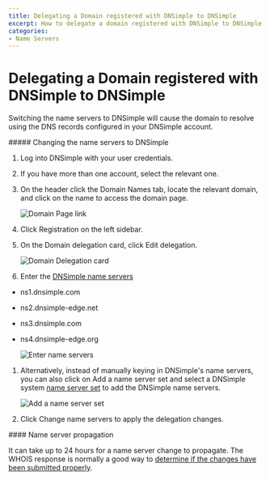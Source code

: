 ```yaml
---
title: Delegating a Domain registered with DNSimple to DNSimple
excerpt: How to delegate a domain registered with DNSimple to DNSimple's name servers.
categories:
- Name Servers
---
```


# Delegating a Domain registered with DNSimple to DNSimple

Switching the name servers to DNSimple will cause the domain to resolve using the DNS records configured in your DNSimple account.

<div class="section-steps" markdown="1">
##### Changing the name servers to DNSimple

1.  Log into DNSimple with your user credentials.
1.  If you have more than one account, select the relevant one.
1.  On the header click the <label>Domain Names</label> tab, locate the relevant domain, and click on the name to access the domain page.

    ![Domain Page link](/files/domains-domain-link.png)

1.  Click <label>Registration</label> on the left sidebar.
1.  On the Domain delegation card, click <label>Edit delegation</label>.

    ![Domain Delegation card](/files/domain-delegation-card-2.png)

1.  Enter the [DNSimple name servers](/articles/dnsimple-nameservers)
  - ns1.dnsimple.com
  - ns2.dnsimple-edge.net
  - ns3.dnsimple.com
  - ns4.dnsimple-edge.org

    ![Enter name servers](/files/complete-name-server-change.png)

1. Alternatively, instead of manually keying in DNSimple's name servers, you can also click on <label>Add a name server set</label> and select a DNSimple system [name server set](/articles/name-server-sets#system-name-server-sets) to add the DNSimple name servers.

    ![Add a name server set](/files/domain-delegation-add-name-server-set.png)

1. Click <label>Change name servers</label> to apply the delegation changes.

</div>

<note>
#### Name server propagation

It can take up to 24 hours for a name server change to propagate. The WHOIS response is normally a good way to [determine if the changes have been submitted properly](/articles/domain-resolution-issues).
</note>
